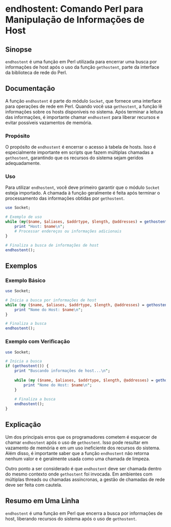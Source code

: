 <!--
Meta Description: # endhostent: Comando Perl para Manipulação de Informações de Host ## Sinopse `endhostent` é uma função em Perl utilizada para encerrar uma busca por ...
Meta Keywords: endhostent, gethostent, informações, host, perl
-->

# endhostent: Comando Perl para Manipulação de Informações de Host

## Sinopse
`endhostent` é uma função em Perl utilizada para encerrar uma busca por informações de host após o uso da função `gethostent`, parte da interface da biblioteca de rede do Perl.

## Documentação
A função `endhostent` é parte do módulo `Socket`, que fornece uma interface para operações de rede em Perl. Quando você usa `gethostent`, a função lê informações sobre os hosts disponíveis no sistema. Após terminar a leitura das informações, é importante chamar `endhostent` para liberar recursos e evitar possíveis vazamentos de memória.

### Propósito
O propósito de `endhostent` é encerrar o acesso à tabela de hosts. Isso é especialmente importante em scripts que fazem múltiplas chamadas a `gethostent`, garantindo que os recursos do sistema sejam geridos adequadamente.

### Uso
Para utilizar `endhostent`, você deve primeiro garantir que o módulo `Socket` esteja importado. A chamada à função geralmente é feita após terminar o processamento das informações obtidas por `gethostent`.

```perl
use Socket;

# Exemplo de uso
while (my($name, $aliases, $addrtype, $length, @addresses) = gethostent()) {
    print "Host: $name\n";
    # Processar endereços ou informações adicionais
}

# Finaliza a busca de informações de host
endhostent();
```

## Exemplos
### Exemplo Básico
```perl
use Socket;

# Inicia a busca por informações de host
while (my ($name, $aliases, $addrtype, $length, @addresses) = gethostent()) {
    print "Nome do Host: $name\n";
}

# Finaliza a busca
endhostent();
```

### Exemplo com Verificação
```perl
use Socket;

# Inicia a busca
if (gethostent()) {
    print "Buscando informações de host...\n";
    
    while (my ($name, $aliases, $addrtype, $length, @addresses) = gethostent()) {
        print "Nome do Host: $name\n";
    }
    
    # Finaliza a busca
    endhostent();
}
```

## Explicação
Um dos principais erros que os programadores cometem é esquecer de chamar `endhostent` após o uso de `gethostent`. Isso pode resultar em vazamento de memória e em um uso ineficiente dos recursos do sistema. Além disso, é importante saber que a função `endhostent` não retorna nenhum valor e é geralmente usada como uma chamada de limpeza.

Outro ponto a ser considerado é que `endhostent` deve ser chamada dentro do mesmo contexto onde `gethostent` foi invocada. Em ambientes com múltiplas threads ou chamadas assíncronas, a gestão de chamadas de rede deve ser feita com cautela.

## Resumo em Uma Linha
`endhostent` é uma função em Perl que encerra a busca por informações de host, liberando recursos do sistema após o uso de `gethostent`.